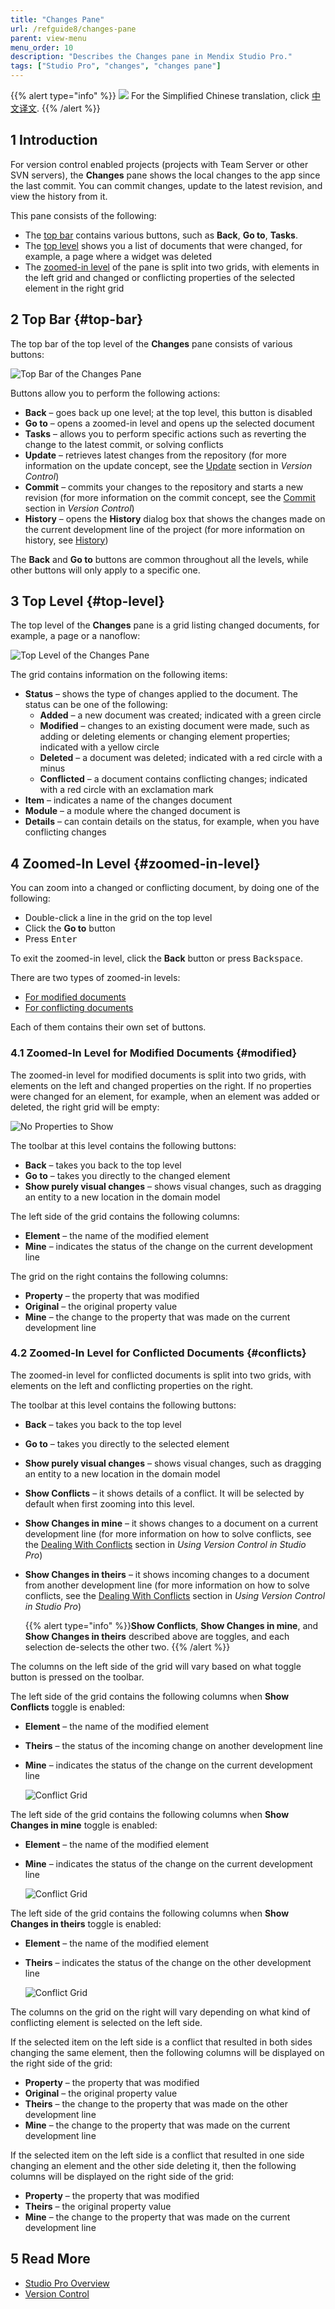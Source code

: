 ```yaml
---
title: "Changes Pane"
url: /refguide8/changes-pane
parent: view-menu
menu_order: 10
description: "Describes the Changes pane in Mendix Studio Pro."
tags: ["Studio Pro", "changes", "changes pane"]
---
```


{{% alert type="info" %}}
<img src="attachments/chinese-translation/china.png" style="display: inline-block; margin: 0" /> For the Simplified Chinese translation, click [中文译文](https://cdn.mendix.tencent-cloud.com/documentation/refguide8/changes-pane.pdf).
{{% /alert %}}

## 1 Introduction 

For version control enabled projects (projects with Team Server or other SVN servers), the **Changes** pane shows the local changes to the app since the last commit. You can commit changes, update to the latest revision, and view the history from it. 

This pane consists of the following:

* The [top bar](#top-bar) contains various buttons, such as **Back**, **Go to**, **Tasks**. 
* The [top level](#top-level) shows you a list of documents that were changed, for example, a page where a widget was deleted
* The [zoomed-in level](#zoomed-in-level) of the pane is split into two grids, with elements in the left grid and changed or conflicting properties of the selected element in the right grid

## 2 Top Bar {#top-bar}

The top bar of the top level of the **Changes** pane consists of various buttons:

![Top Bar of the Changes Pane](attachments/changes-pane/changes-top-bar.png)

Buttons allow you to perform the following actions:

* **Back** – goes back up one level; at the top level, this button is disabled
* **Go to** – opens a zoomed-in level and opens up the selected document 
* **Tasks** – allows you to perform specific actions such as reverting the change to the latest commit, or solving conflicts
* **Update** – retrieves latest changes from the repository (for more information on the update concept, see the [Update](version-control#update) section in *Version Control*) 
* **Commit** – commits your changes to the repository and starts a new revision (for more information on the commit concept, see the [Commit](version-control#commit) section in *Version Control*)
* **History** – opens the **History** dialog box that shows the changes made on the current development line of the project (for more information on history, see [History](history-dialog))

The **Back** and **Go to** buttons are common throughout all the levels, while other buttons will only apply to a specific one.

## 3 Top Level {#top-level}

The top level of the **Changes** pane is a grid listing changed documents, for example, a page or a nanoflow:

![Top Level of the Changes Pane](attachments/changes-pane/changes-top-level.png)

The grid contains information on the following items:

* **Status** – shows the type of changes applied to the document. The status can be one of the following:
  * **Added** – a new document was created; indicated with a green circle
  * **Modified** – changes to an existing document were made, such as adding or deleting elements or changing element properties; indicated with a yellow circle
  * **Deleted** – a document was deleted; indicated with a red circle with a minus
  * **Conflicted** – a document contains conflicting changes; indicated with a red circle with an exclamation mark
* **Item** – indicates a name of the changes document
* **Module** – a module where the changed document is
* **Details** – can contain details on the status, for example, when you have conflicting changes 

## 4 Zoomed-In Level {#zoomed-in-level}

You can zoom into a changed or conflicting document, by doing one of the following:

* Double-click a line in the grid on the top level 
* Click the **Go to** button
* Press <kbd>Enter</kbd>

To exit the zoomed-in level, click the **Back** button or press <kbd>Backspace</kbd>.

There are two types of zoomed-in levels:

* [For modified documents](#modified)
* [For conflicting documents](#conflicts)

Each of them contains their own set of buttons.

### 4.1 Zoomed-In Level for Modified Documents {#modified}

The zoomed-in level for modified documents is split into two grids, with elements on the left and changed properties on the right. If no properties were changed for an element, for example, when an element was added or deleted, the right grid will be empty:

![No Properties to Show](attachments/changes-pane/element-added.png)

The toolbar at this level contains the following buttons:

* **Back** – takes you back to the top level
* **Go to** – takes you directly to the changed element 
* **Show purely visual changes** – shows visual changes, such as dragging an entity to a new location in the domain model

The left side of the grid contains the following columns:

* **Element** – the name of the modified element
* **Mine** – indicates the status of the change on the current development line

The grid on the right contains the following columns:

* **Property** – the property that was modified
* **Original** – the original property value
* **Mine** – the change to the property that was made on the current development line

### 4.2 Zoomed-In Level for Conflicted Documents {#conflicts}

The zoomed-in level for conflicted documents is split into two grids, with elements on the left and conflicting properties on the right.

The toolbar at this level contains the following buttons:

* **Back** – takes you back to the top level
* **Go to** – takes you directly to the selected element 
* **Show purely visual changes** – shows visual changes, such as dragging an entity to a new location in the domain model
* **Show Conflicts** – it shows details of a conflict. It will be selected by default when first zooming into this level.
* **Show Changes in mine** – it shows changes to a document on a current development line (for more information on how to solve conflicts, see the [Dealing With Conflicts](using-version-control-in-studio-pro#conflicts) section in *Using Version Control in Studio Pro*)
* **Show Changes in theirs** – it shows incoming changes to a document from another development line (for more information on how to solve conflicts, see the [Dealing With Conflicts](using-version-control-in-studio-pro#conflicts) section in *Using Version Control in Studio Pro*)

	{{% alert type="info" %}}**Show Conflicts**, **Show Changes in mine**, and **Show Changes in theirs** described above are toggles, and each selection de-selects the other two.
	{{% /alert %}}

The columns on the left side of the grid will vary based on what toggle button is pressed on the toolbar.

The left side of the grid contains the following columns when **Show Conflicts** toggle is enabled:

* **Element** – the name of the modified element
* **Theirs** – the status of the incoming change on another development line
* **Mine** – indicates the status of the change on the current development line

	![Conflict Grid](attachments/changes-pane/conflict-grid.png)

The left side of the grid contains the following columns when **Show Changes in mine** toggle is enabled:

* **Element** – the name of the modified element
* **Mine** – indicates the status of the change on the current development line

	![Conflict Grid](attachments/changes-pane/changes-in-mine-grid.png)

The left side of the grid contains the following columns when **Show Changes in theirs** toggle is enabled:

* **Element** – the name of the modified element
* **Theirs** – indicates the status of the change on the other development line

	![Conflict Grid](attachments/changes-pane/changes-in-merge-end-grid.png)
	

The columns on the grid on the right will vary depending on what kind of conflicting element is selected on the left side.

If the selected item on the left side is a conflict that resulted in both sides changing the same element, then the following columns will be displayed on the right side of the grid:

* **Property** – the property that was modified
* **Original** – the original property value
* **Theirs** – the change to the property that was made on the other development line
* **Mine** – the change to the property that was made on the current development line

If the selected item on the left side is a conflict that resulted in one side changing an element and the other side deleting it, then the following columns will be displayed on the right side of the grid:

* **Property** – the property that was modified
* **Theirs** – the original property value
* **Mine** – the change to the property that was made on the current development line

##  5 Read More

* [Studio Pro Overview](studio-pro-overview)
* [Version Control](version-control) 
